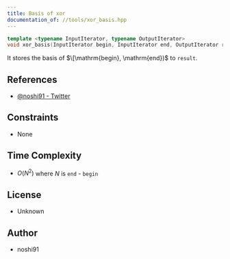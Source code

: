 ```yaml
---
title: Basis of xor
documentation_of: //tools/xor_basis.hpp
---
```


```cpp
template <typename InputIterator, typename OutputIterator>
void xor_basis(InputIterator begin, InputIterator end, OutputIterator result);
```

It stores the basis of $\[\mathrm{begin}, \mathrm{end})$ to `result`.

## References
- [@noshi91 - Twitter](https://twitter.com/noshi91/status/1200702280128856064)

## Constraints
- None

## Time Complexity
- $O(N^2)$ where $N$ is `end` - `begin`

## License
- Unknown

## Author
- noshi91
